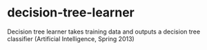 decision-tree-learner
=====================

Decision tree learner takes training data and outputs a decision tree classifier (Artificial Intelligence, Spring 2013)
